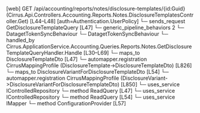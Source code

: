 [web] GET /api/accounting/reports/notes/disclosure-templates/{id:Guid}  (Cirrus.Api.Controllers.Accounting.Reports.Notes.DisclosureTemplatesController.Get)  [L44–L48] [auth=Authentication.UserPolicy]
  └─ sends_request GetDisclosureTemplateQuery [L47]
    └─ generic_pipeline_behaviors 2
      └─ DatagetTokenSyncBehaviour
      └─ DatagetTokenSyncBehaviour
    └─ handled_by Cirrus.ApplicationService.Accounting.Queries.Reports.Notes.GetDisclosureTemplateQueryHandler.Handle [L30–L69]
      └─ maps_to DisclosureTemplateDto [L47]
        └─ automapper.registration CirrusMappingProfile (DisclosureTemplate->DisclosureTemplateDto) [L826]
      └─ maps_to DisclosureVariantForDisclosureTemplateDto [L54]
        └─ automapper.registration CirrusMappingProfile (DisclosureVariant->DisclosureVariantForDisclosureTemplateDto) [L850]
      └─ uses_service IControlledRepository<DisclosureTemplate>
        └─ method ReadQuery [L47]
      └─ uses_service IControlledRepository<DisclosureVariant>
        └─ method ReadQuery [L54]
      └─ uses_service IMapper
        └─ method ConfigurationProvider [L57]


